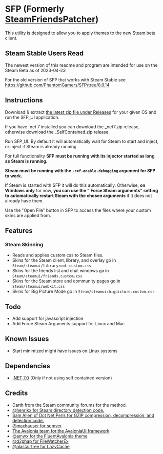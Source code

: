 # SFP (Formerly [SteamFriendsPatcher](https://github.com/PhantomGamers/SteamFriendsPatcher))

This utility is designed to allow you to apply themes to the new Steam beta client.

## Steam Stable Users Read

The newest version of this readme and program are intended for use on the Steam Beta as of 2023-04-23

For the old version of SFP that works with Steam Stable see https://github.com/PhantomGamers/SFP/tree/0.0.14

## Instructions

Download & extract [the latest zip file under Releases](https://github.com/PhantomGamers/SFP/releases/latest) for your
given OS and run the SFP_UI application.

If you have .net 7 installed you can download the _net7.zip release, otherwise download the _SelfContained.zip release.

Run SFP_UI. By default it will automatically wait for Steam to start and inject, or inject if Steam is already running.

For full functionality **SFP must be running with its injector started as long as Steam is running**.

**Steam must be running with the `-cef-enable-debugging` argument for SFP to work.**

If Steam is started with SFP it will do this automatically. Otherwise, **on Windows only** for now, **you can use the "
Force Steam arguments" setting to automatically restart Steam with the chosen arguments** if it does not already have
them.

Use the "Open File" button in SFP to access the files where your custom skins are applied from.

## Features

### Steam Skinning

- Reads and applies custom css to Steam files.
- Skins for the Steam client, library, and overlay go in `Steam/steamui/libraryroot.custom.css`
- Skins for the friends list and chat windows go in `Steam/steamui/friends.custom.css`
- Skins for the Steam store and community pages go in `Steam/steamui/webkit.css`
- Skins for Big Picture Mode go in `Steam/steamui/bigpicture.custom.css`

## Todo

- Add support for javascript injection
- Add Force Steam Arguments support for Linux and Mac

## Known Issues

- Start minimized might have issues on Linux systems

## Dependencies

* [.NET 7.0](https://dotnet.microsoft.com/en-us/download/dotnet/7.0) (Only if not using self contained version)

## Credits

* Darth from the Steam community forums for the method.
* [@henrikx for Steam directory detection code.](https://github.com/henrikx/metroskininstaller)
* [Sam Allen of Dot Net Perls for GZIP compression, decompression, and detection code.](https://www.dotnetperls.com/decompress)
* [@maxhauser for semver](https://github.com/maxhauser/semver)
* [The Avalonia team for the AvaloniaUI framework](https://github.com/AvaloniaUI/Avalonia)
* [@amwx for the FluentAvalonia theme](https://github.com/amwx/FluentAvalonia)
* [@d2phap for FileWatcherEx](https://github.com/d2phap/FileWatcherEx)
* [@alastairtree for LazyCache](https://github.com/alastairtree/LazyCache)
